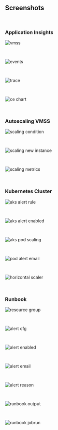 ## Screenshots 

<br>

### Application Insights

![vmss](application-insights/VMSS_vm1_app_insights.png)

<br>

![events](application-insights/Application_insight_events.png)

<br>

![trace](application-insights/trace_chart.png)

<br>

![ce chart](application-insights/custevents_chart.png)

<br>

### Autoscaling VMSS

![scaling condition](autoscaling-vmss/VMSS_autoscale_condition.png)

<br>

![scaling new instance](autoscaling-vmss/VMSS_new_instance_azure.png)

<br>

![scaling metrics](autoscaling-vmss/VMSS_new_instance_metrics.png)

<br>

### Kubernetes Cluster

![aks alert rule](kubernetes-cluster/AKS_podcnt_alert_rule.png)

<br>

![aks alert enabled](kubernetes-cluster/AKS_pod_alert_enabled.png)

<br>

![aks pod scaling](kubernetes-cluster/AKS_pod_insights_on_scaling.png)

<br>

![pod alert email](kubernetes-cluster/AKS_pod_alert_email.png)

<br>

![horizontal scaler](kubernetes-cluster/AKS_horizontal_pod_scaler.png)

<br>

### Runbook

![resource group](runbook/resource_group.png)

<br>

![alert cfg](runbook/alert_cfg_summary.png)

<br>

![alert enabled](runbook/alert_enabled.png)

<br>

![alert email](runbook/alert_fired_email.png)

<br>

![alert reason](runbook/alert_fired_reason.png)

<br>

![runbook output](runbook/runbook_job_output.png)

<br>

![runbook jobrun](runbook/alert_linked_runbook_job.png)



